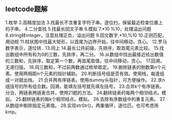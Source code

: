 ﻿leetcode题解
----------------

1.枚举
2.高精度加法
3.找最长不含重复字符子串。逐位扫，保留最近检查位置上的子串。
4.二分查找
5.找最长回文子串
6.模拟
7.*10 %10，处理溢出问题
8.string转integer，注意处理正负，溢出问题
9.回文数字,*10,%10
10.正则匹配，用动规
11.柱状图中找最大矩形，以首尾为边界开始，往中间移动，贪心。
12.罗马数字表示，逐位转..
13.同上
14.最长公共前缀，先排序，取首尾元素比较。
15.找出数组中所有和为0的三数，先排序，再二分。
16.从数组中找出最接近给出数值的三数和，先排序，取定第一个数，再首尾取值，往中间移动，贪心。
17.回溯，无递归版。
18.同三数和，不过前两数通过枚举取定。
19.删除链表的倒数第n个元素。使用两相距n个元素的指针辅助。
20.判断括号组是否有效。使用栈，每逢组成一对就出栈。
21.合并两有序链表。使用dummy头指针，可方便操作。
22.求n组括号的所有组合数。回溯，能填左括号就先填左括号。
23.合并k个有序链表。分治，两链表两链表合并，使用21题的方法。
24.翻转链表的每两个相邻结点。模拟。
25.翻转链表的每k个相邻结点。模拟。
26.去除有序数组中的重复元素。
27.从数组中剔除指定元素值。
28.实现strStr()，两重循环，逐位匹。也可考虑用kmp。